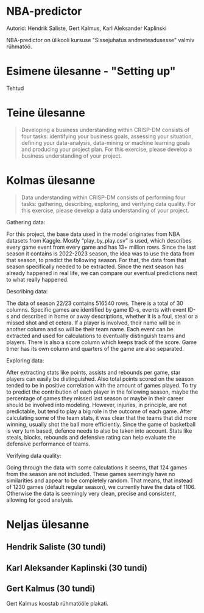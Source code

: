 # NBA-predictor 

Autorid: Hendrik Saliste, Gert Kalmus, Karl Aleksander Kaplinski

NBA-predictor on ülikooli kursuse "Sissejuhatus andmeteadusesse" valmiv rühmatöö.

# Esimene ülesanne - "Setting up"
Tehtud 

# Teine ülesanne
> Developing a business understanding within CRISP-DM consists of four tasks: identifying your business goals, assessing your situation, defining your data-analysis, data-mining or machine learning goals and producing your project plan. For this exercise, please develop a business understanding of your project.


# Kolmas ülesanne
> Data understanding within CRISP-DM consists of performing four tasks: gathering, describing, exploring, and verifying data quality. For this exercise, please develop a data understanding of your project.

Gathering data:

For this project, the base data used in the model originates from NBA datasets from Kaggle. Mostly “play_by_play.csv” is used, which describes every game event from every game and has 13+ million rows. Since the last season it contains is 2022-2023 season, the idea was to use the data from that season, to predict the following season. For that, the data from that season specifically needed to be extracted. Since the next season has already happened in real life, we can compare our eventual predictions next to what really happened.

Describing data:

The data of season 22/23 contains 516540 rows. There is a total of 30 columns. Specific games are identified by game ID-s, events with event ID-s and described in home or away descriptions, whether it is a foul, steal or a missed shot and et cetera. If a player is involved, their name will be in another column and so will be their team name. Each event can be extracted and used for calculations to eventually distinguish teams and players. There is also a score column which keeps track of the score. Game timer has its own column and quarters of the game are also separated.

Exploring data:

After extracting stats like points, assists and rebounds per game, star players can easily be distinguished. Also total points scored on the season tended to be in positive correlation with the amount of games played. To try to predict the contribution of each player in the following season, maybe the percentage of games they missed last season or maybe in their career should be involved into modeling. However, injuries, in principle, are not predictable, but tend to play a big role in the outcome of each game. After calculating some of the team stats, it was clear that the teams that did more winning, usually shot the ball more efficiently. Since the game of basketball is very turn based, defence needs to also be taken into account. Stats like steals, blocks, rebounds and defensive rating can help evaluate the defensive performance of teams.

Verifying data quality:

Going through the data with some calculations it seems, that 124 games from the season are not included. These games seemingly have no similarities and appear to be completely random. That means, that instead of 1230 games (default regular season), we currently have the data of 1106. Otherwise the data is seemingly very clean, precise and consistent, allowing for good analysis.

# Neljas ülesanne

## Hendrik Saliste (30 tundi) 

## Karl Aleksander Kaplinski (30 tundi) 

## Gert Kalmus (30 tundi)
Gert Kalmus koostab rühmatööle plakati. 


